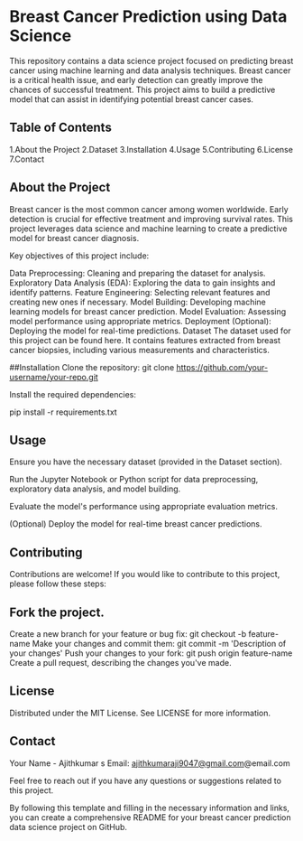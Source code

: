 # Breast Cancer Prediction using Data Science

This repository contains a data science project focused on predicting breast cancer using machine learning and data analysis techniques. Breast cancer is a critical health issue, and early detection can greatly improve the chances of successful treatment. This project aims to build a predictive model that can assist in identifying potential breast cancer cases.

## Table of Contents
1.About the Project
2.Dataset
3.Installation
4.Usage
5.Contributing
6.License
7.Contact

## About the Project
Breast cancer is the most common cancer among women worldwide. Early detection is crucial for effective treatment and improving survival rates. This project leverages data science and machine learning to create a predictive model for breast cancer diagnosis.

Key objectives of this project include:

Data Preprocessing: Cleaning and preparing the dataset for analysis.
Exploratory Data Analysis (EDA): Exploring the data to gain insights and identify patterns.
Feature Engineering: Selecting relevant features and creating new ones if necessary.
Model Building: Developing machine learning models for breast cancer prediction.
Model Evaluation: Assessing model performance using appropriate metrics.
Deployment (Optional): Deploying the model for real-time predictions.
Dataset
The dataset used for this project can be found here. It contains features extracted from breast cancer biopsies, including various measurements and characteristics.

##Installation
Clone the repository:
git clone https://github.com/your-username/your-repo.git

Install the required dependencies:

pip install -r requirements.txt

## Usage

Ensure you have the necessary dataset (provided in the Dataset section).

Run the Jupyter Notebook or Python script for data preprocessing, exploratory data analysis, and model building.

Evaluate the model's performance using appropriate evaluation metrics.

(Optional) Deploy the model for real-time breast cancer predictions.

## Contributing
Contributions are welcome! If you would like to contribute to this project, please follow these steps:

## Fork the project.
Create a new branch for your feature or bug fix: git checkout -b feature-name
Make your changes and commit them: git commit -m 'Description of your changes'
Push your changes to your fork: git push origin feature-name
Create a pull request, describing the changes you've made.

## License
Distributed under the MIT License. See LICENSE for more information.

## Contact
Your Name - Ajithkumar s
Email: ajithkumaraji9047@gmail.com@email.com

Feel free to reach out if you have any questions or suggestions related to this project.

By following this template and filling in the necessary information and links, you can create a comprehensive README for your breast cancer prediction data science project on GitHub.
